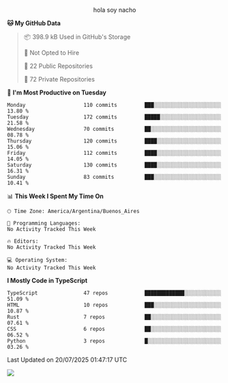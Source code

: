 <p align="center">hola soy nacho</p>

<!--START_SECTION:waka-->
**🐱 My GitHub Data** 

> 📦 398.9 kB Used in GitHub's Storage 
 > 
> 🚫 Not Opted to Hire
 > 
> 📜 22 Public Repositories 
 > 
> 🔑 72 Private Repositories 
 > 
📅 **I'm Most Productive on Tuesday** 

```text
Monday                   110 commits         ███░░░░░░░░░░░░░░░░░░░░░░   13.80 % 
Tuesday                  172 commits         █████░░░░░░░░░░░░░░░░░░░░   21.58 % 
Wednesday                70 commits          ██░░░░░░░░░░░░░░░░░░░░░░░   08.78 % 
Thursday                 120 commits         ████░░░░░░░░░░░░░░░░░░░░░   15.06 % 
Friday                   112 commits         ████░░░░░░░░░░░░░░░░░░░░░   14.05 % 
Saturday                 130 commits         ████░░░░░░░░░░░░░░░░░░░░░   16.31 % 
Sunday                   83 commits          ███░░░░░░░░░░░░░░░░░░░░░░   10.41 % 
```


📊 **This Week I Spent My Time On** 

```text
🕑︎ Time Zone: America/Argentina/Buenos_Aires

💬 Programming Languages: 
No Activity Tracked This Week

🔥 Editors: 
No Activity Tracked This Week

💻 Operating System: 
No Activity Tracked This Week
```

**I Mostly Code in TypeScript** 

```text
TypeScript               47 repos            █████████████░░░░░░░░░░░░   51.09 % 
HTML                     10 repos            ███░░░░░░░░░░░░░░░░░░░░░░   10.87 % 
Rust                     7 repos             ██░░░░░░░░░░░░░░░░░░░░░░░   07.61 % 
CSS                      6 repos             ██░░░░░░░░░░░░░░░░░░░░░░░   06.52 % 
Python                   3 repos             █░░░░░░░░░░░░░░░░░░░░░░░░   03.26 % 
```




 Last Updated on 20/07/2025 01:47:17 UTC
<!--END_SECTION:waka-->

![](http://moe-counter.es3n1n.eu/get/@nachoofg?name=nachoofg&theme=asoul&padding=7&offset=0&align=center&scale=1&pixelated=1&darkmode=auto)
